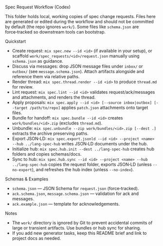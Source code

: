 Spec Request Workflow (Codex)

This folder holds local, working copies of spec change requests. Files here are generated or edited during the workflow and should not be committed by default (the repo ignores `work/`). Some files like `schema.json` are force‑tracked so downstream tools can bootstrap.

Quickstart
- Create request: `mix spec.new --id <id>` (if available in your setup), or scaffold `work/spec_requests/<id>/request.json` manually using `schema.json` as guidance.
- Discuss via messages: drop JSON message files under `inbox/` or `outbox/` (see `message.schema.json`). Attach artifacts alongside and reference them via relative paths.
- Render thread: `mix spec.thread.render --id <id>` to produce `thread.md` for review.
- Lint request: `mix spec.lint --id <id>` validates request/ack/messages and attachments, and renders the thread.
- Apply proposals: `mix spec.apply --id <id> [--source inbox|outbox] [--target /path/to/repo]` applies `patch.json` attachments onto target files.
- Bundle for handoff: `mix spec.bundle --id <id>` creates `work/bundles/<id>.zip` (excludes `thread.md`).
- Unbundle: `mix spec.unbundle --zip work/bundles/<id>.zip [--dest .]` extracts the archive preserving paths.
- Export JSON‑LD: `mix spec.export.jsonld --id <id> --project <name> --hub ../lang-spec-hub` writes JSON‑LD documents under the hub.
- Initialize hub: `mix spec.hub.init --dest ../lang-spec-hub` creates hub folders and copies schemas/docs.
- Sync to hub: `mix spec.hub.sync --id <id> --project <name> --hub ../lang-spec-hub` copies the request folder, exports JSON‑LD (unless `--no-export`), and refreshes the hub index (unless `--no-index`).

Schemas & Examples
- `schema.json` — JSON Schema for `request.json` (force‑tracked).
- `ack.schema.json`, `message.schema.json` — validation for ack and messages.
- `ack.example.json` — template for acknowledgements.

Notes
- The `work/` directory is ignored by Git to prevent accidental commits of large or transient artifacts. Use bundles or hub sync for sharing.
- If you add new generator tasks, keep this README brief and link to project docs as needed.

